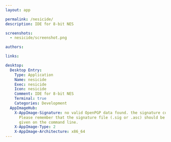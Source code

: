 ```yaml
---
layout: app

permalink: /nesicide/
description: IDE for 8-bit NES

screenshots:
  - nesicide/screenshot.png

authors:

links:

desktop:
  Desktop Entry:
    Type: Application
    Name: nesicide
    Exec: nesicide
    Icon: nesicide
    Comment: IDE for 8-bit NES
    Terminal: true
    Categories: Development
  AppImageHub:
    X-AppImage-Signature: no valid OpenPGP data found. the signature could not be verified.
      Please remember that the signature file (.sig or .asc) should be the first file
      given on the command line.
    X-AppImage-Type: 2
    X-AppImage-Architecture: x86_64
---
```

